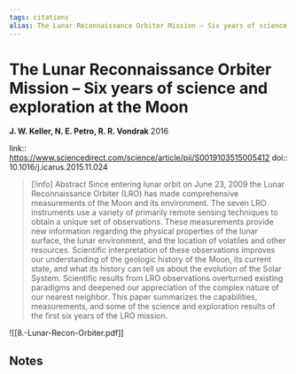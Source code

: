```yaml
---
tags: citations
alias: The Lunar Reconnaissance Orbiter Mission – Six years of science and exploration at the Moon
---
```

# The Lunar Reconnaissance Orbiter Mission – Six years of science and exploration at the Moon

**J. W. Keller, N. E. Petro, R. R. Vondrak**
2016

link:: https://www.sciencedirect.com/science/article/pii/S0019103515005412
doi:: 10.1016/j.icarus.2015.11.024

> [!info] Abstract
> Since entering lunar orbit on June 23, 2009 the Lunar Reconnaissance Orbiter (LRO) has made comprehensive measurements of the Moon and its environment. The seven LRO instruments use a variety of primarily remote sensing techniques to obtain a unique set of observations. These measurements provide new information regarding the physical properties of the lunar surface, the lunar environment, and the location of volatiles and other resources. Scientific interpretation of these observations improves our understanding of the geologic history of the Moon, its current state, and what its history can tell us about the evolution of the Solar System. Scientific results from LRO observations overturned existing paradigms and deepened our appreciation of the complex nature of our nearest neighbor. This paper summarizes the capabilities, measurements, and some of the science and exploration results of the first six years of the LRO mission.

![[8.-Lunar-Recon-Orbiter.pdf]]

## Notes

